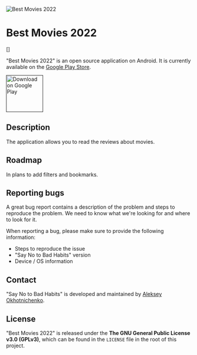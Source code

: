 ![Best Movies 2022]()

# Best Movies 2022

[![]()]

"Best Movies 2022" is an open source application on Android. It is currently available on the [Google Play Store]().

<a href=""><img src="https://play.google.com/intl/en_us/badges/images/generic/en_badge_web_generic.png" alt="Download on Google Play" height="100"></a>

## Description

The application allows you to read the reviews about movies.

## Roadmap

In plans to add filters and bookmarks.

## Reporting bugs

A great bug report contains a description of the problem and steps to reproduce the problem. We need to know what we're looking for and where to look for it.

When reporting a bug, please make sure to provide the following information:
- Steps to reproduce the issue
- "Say No to Bad Habits" version
- Device / OS information

## Contact

"Say No to Bad Habits" is developed and maintained by [Aleksey Okhotnichenko](https://github.com/alekseyHunter).

## License

"Best Movies 2022" is released under the **The GNU General Public License v3.0 (GPLv3)**, which can be found in the `LICENSE` file in the root of this project.
